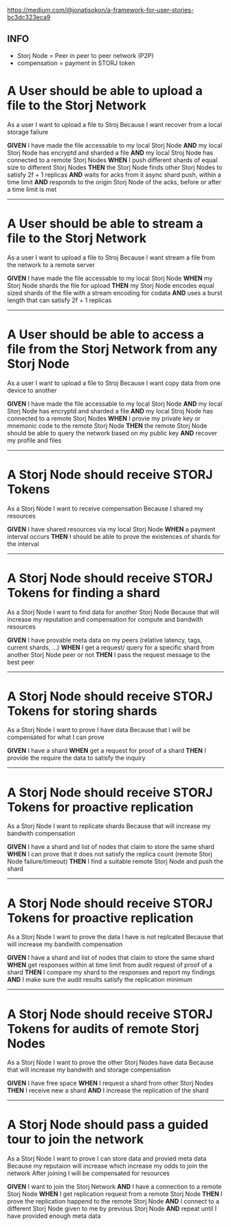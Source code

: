 https://medium.com/@jonatisokon/a-framework-for-user-stories-bc3dc323eca9

## INFO
* Storj Node = Peer in peer to peer network (P2P)
* compensation = payment in STORJ token


# A User should be able to upload a file to the Storj Network
As a user
I want to upload a file to Stroj
Because I want recover from a local storage failure

**GIVEN** I have made the file accessable to my local Storj Node
  **AND** my local Storj Node has encryptd and sharded a file
  **AND** my local Stroj Node has connected to a remote Storj Nodes
 **WHEN** I push different shards of equal size to different Storj Nodes
 **THEN** the Storj Node finds other Storj Nodes to satisfy 2f + 1 replicas
  **AND** waits for acks from it async shard push, within a time limit
  **AND** responds to the origin Storj Node of the acks, before or after a time limit is met

---
# A User should be able to stream a file to the Storj Network
As a user
I want to upload a file to Stroj
Because I want stream a file from the network to a remote server

**GIVEN** I have made the file accessable to my local Storj Node
 **WHEN** my Storj Node shards the file for upload
 **THEN** my Storj Node encodes equal sized shards of the file with a stream encoding for codata
  **AND** uses a burst length that can satisfy 2f + 1 replicas

---
# A User should be able to access a file from the Storj Network from any Storj Node
As a user
I want to upload a file to Stroj
Because I want copy data from one device to another

**GIVEN** I have made the file accessable to my local Storj Node
  **AND** my local Storj Node has encryptd and sharded a file
  **AND** my local Stroj Node has connected to a remote Storj Nodes
 **WHEN** I provie my private key or mnemonic code to the remote Storj Node
 **THEN** the remote Storj Node should be able to query the network based on my public key
  **AND** recover my profile and files

---
# A Storj Node should receive STORJ Tokens
As a Storj Node
I want to receive compensation
Because I shared my resources

**GIVEN** I have shared resources via my local Storj Node
 **WHEN** a payment interval occurs
 **THEN** I should be able to prove the existences of shards for the interval

---
# A Storj Node should receive STORJ Tokens for finding a shard
As a Storj Node
I want to find data for another Storj Node
Because that will increase my reputation and compensation for compute and bandwith resources

**GIVEN** I have provable meta data on my peers (relative latency, tags, current shards, ...)
 **WHEN** I get a request/ query for a specific shard from another Storj Node peer or not
 **THEN** I pass the request message to the best peer

---
# A Storj Node should receive STORJ Tokens for storing shards
As a Storj Node
I want to prove I have data
Because that I will be compensated for what I can prove

**GIVEN** I have a shard
 **WHEN** get a request for proof of a shard
 **THEN** I provide the require the data to satisfy the inquiry

---
# A Storj Node should receive STORJ Tokens for proactive replication
As a Storj Node
I want to replicate shards
Because that will increase my bandwith compensation

**GIVEN** I have a shard and list of nodes that claim to store the same shard
 **WHEN** I can prove that it does not satisfy the replica count (remote Storj Node failure/timeout)
 **THEN** I find a suitable remote Storj Node and push the shard

---
# A Storj Node should receive STORJ Tokens for proactive replication
As a Storj Node
I want to prove the data I have is not replcated
Because that will increase my bandwith compensation

**GIVEN** I have a shard and list of nodes that claim to store the same shard
 **WHEN** get responses within at time limit from audit request of proof of a shard
 **THEN** I compare my shard to the responses and report my findings
  **AND** I make sure the audit results satisfy the replication minimum

---
# A Storj Node should receive STORJ Tokens for audits of remote Storj Nodes
As a Storj Node
I want to prove the other Storj Nodes have data
Because that will increase my bandwith and storage compensation

**GIVEN** I have free space
 **WHEN** I request a shard from other Storj Nodes
 **THEN** I receive new a shard
  **AND** I increase the replication of the shard

---
# A Storj Node should pass a guided tour to join the network
As a Storj Node
I want to prove I can store data and provied meta data
Because my reputaion will increase which increase my odds to join the network
After joining I will be compensated for resources

**GIVEN** I want to join the Storj Network
  **AND** I have a connection to a remote Storj Node
 **WHEN** I get replication request from a remote Storj Node
 **THEN** I prove the replication happend to the remote Storj Node
  **AND** I connect to a different Storj Node given to me by previous Storj Node
  **AND** repeat until I have provided enough meta data
